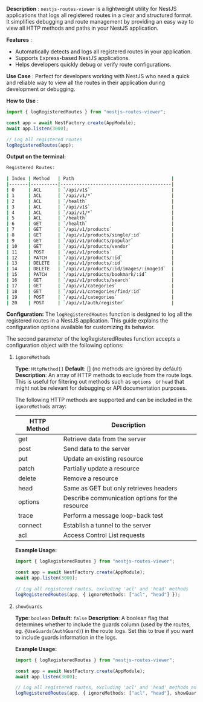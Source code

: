 **Description** :
`nestjs-routes-viewer` is a lightweight utility for NestJS applications that logs all registered routes in a clear and structured format. It simplifies debugging and route management by providing an easy way to view all HTTP methods and paths in your NestJS application.

**Features** :

-   Automatically detects and logs all registered routes in your application.
-   Supports Express-based NestJS applications.
-   Helps developers quickly debug or verify route configurations.

**Use Case** :
Perfect for developers working with NestJS who need a quick and reliable way to view all the routes in their application during development or debugging.

**How to Use** :

```typescript
import { logRegisteredRoutes } from "nestjs-routes-viewer";

const app = await NestFactory.create(AppModule);
await app.listen(3000);

// Log all registered routes
logRegisteredRoutes(app);
```

**Output on the terminal:**

```bash
Registered Routes:

| Index | Method   | Path                                    |
|-------|----------|-----------------------------------------|
| 0     | ACL      | `/api/v1$`                              |
| 1     | ACL      | `/api/v1/*`                             |
| 2     | ACL      | `/health`                               |
| 3     | ACL      | `/api/v1$`                              |
| 4     | ACL      | `/api/v1/*`                             |
| 5     | ACL      | `/health`                               |
| 6     | GET      | `/health`                               |
| 7     | GET      | `/api/v1/products`                      |
| 8     | GET      | `/api/v1/products/single/:id`           |
| 9     | GET      | `/api/v1/products/popular`              |
| 10    | GET      | `/api/v1/products/vendor`               |
| 11    | POST     | `/api/v1/products`                      |
| 12    | PATCH    | `/api/v1/products/:id`                  |
| 13    | DELETE   | `/api/v1/products/:id`                  |
| 14    | DELETE   | `/api/v1/products/:id/images/:imageId`  |
| 15    | PATCH    | `/api/v1/products/bookmark/:id`         |
| 16    | GET      | `/api/v1/products/search`               |
| 17    | GET      | `/api/v1/categories`                    |
| 18    | GET      | `/api/v1/categories/find/:id`           |
| 19    | POST     | `/api/v1/categories`                    |
| 20    | POST     | `/api/v1/auth/register`                 |
```

**Configuration:**
The `logRegisteredRoutes` function is designed to log all the registered routes in a NestJS application. This guide explains the configuration options available for customizing its behavior.

The second parameter of the logRegisteredRoutes function accepts a configuration object with the following options:

1. `ignoreMethods`

    **Type**: `HttpMethod[]`
    **Default**: [] (no methods are ignored by default)
    **Description**: An array of HTTP methods to exclude from the route logs. This is useful for filtering out methods such as `options ` or `head` that might not be relevant for debugging or API documentation purposes.

    The following HTTP methods are supported and can be included in the `ignoreMethods` array:

    | HTTP Method | Description                                     |
    | ----------- | ----------------------------------------------- |
    | get         | Retrieve data from the server                   |
    | post        | Send data to the server                         |
    | put         | Update an existing resource                     |
    | patch       | Partially update a resource                     |
    | delete      | Remove a resource                               |
    | head        | Same as GET but only retrieves headers          |
    | options     | Describe communication options for the resource |
    | trace       | Perform a message loop-back test                |
    | connect     | Establish a tunnel to the server                |
    | acl         | Access Control List requests                    |

    **Example Usage:**

    ```typescript
    import { logRegisteredRoutes } from "nestjs-routes-viewer";

    const app = await NestFactory.create(AppModule);
    await app.listen(3000);

    // Log all registered routes, excluding 'acl' and 'head' methods
    logRegisteredRoutes(app, { ignoreMethods: ["acl", "head"] });
    ```

2. `showGuards`

    **Type**: `boolean`
    **Default**: `false`
    **Description**: A boolean flag that determines whether to include the guards column (used by the routes, eg. `@UseGuards(AuthGuard)`) in the route logs. Set this to true if you want to include guards information in the logs.

    **Example Usage:**

    ```typescript
    import { logRegisteredRoutes } from "nestjs-routes-viewer";

    const app = await NestFactory.create(AppModule);
    await app.listen(3000);

    // Log all registered routes, excluding 'acl' and 'head' methods and include guards column
    logRegisteredRoutes(app, { ignoreMethods: ["acl", "head"], showGuards: true });
    ```

